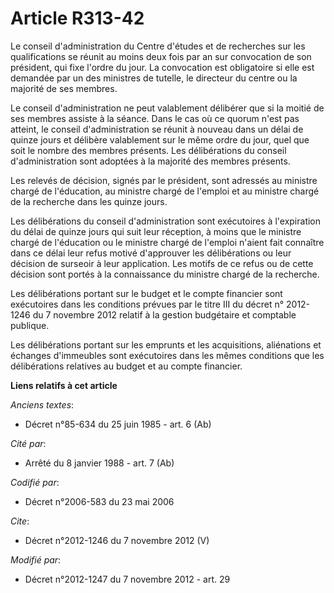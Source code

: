 # Article R313-42

Le conseil d'administration du Centre d'études et de recherches sur les qualifications se réunit au moins deux fois par an
sur convocation de son président, qui fixe l'ordre du jour. La convocation est obligatoire si elle est demandée par un des
ministres de tutelle, le directeur du centre ou la majorité de ses membres. 

Le conseil d'administration ne peut valablement délibérer que si la moitié de ses membres assiste à la séance. Dans le cas où
ce quorum n'est pas atteint, le conseil d'administration se réunit à nouveau dans un délai de quinze jours et délibère
valablement sur le même ordre du jour, quel que soit le nombre des membres présents. Les délibérations du conseil
d'administration sont adoptées à la majorité des membres présents. 

Les relevés de décision, signés par le président, sont adressés au ministre chargé de l'éducation, au ministre chargé de
l'emploi et au ministre chargé de la recherche dans les quinze jours. 

Les délibérations du conseil d'administration sont exécutoires à l'expiration du délai de quinze jours qui suit leur
réception, à moins que le ministre chargé de l'éducation ou le ministre chargé de l'emploi n'aient fait connaître dans ce
délai leur refus motivé d'approuver les délibérations ou leur décision de surseoir à leur application. Les motifs de ce refus
ou de cette décision sont portés à la connaissance du ministre chargé de la recherche. 

Les délibérations portant sur le budget et le compte financier sont exécutoires dans les conditions prévues par le titre III
du décret n° 2012-1246 du 7 novembre 2012 relatif à la gestion budgétaire et comptable publique. 

Les délibérations portant sur les emprunts et les acquisitions, aliénations et échanges d'immeubles sont exécutoires dans les
mêmes conditions que les délibérations relatives au budget et au compte financier.

**Liens relatifs à cet article**

_Anciens textes_:

  - Décret n°85-634 du 25 juin 1985 - art. 6 (Ab)

_Cité par_:

  - Arrêté du 8 janvier 1988 - art. 7 (Ab)

_Codifié par_:

  - Décret n°2006-583 du 23 mai 2006

_Cite_:

  - Décret n°2012-1246 du 7 novembre 2012 (V)

_Modifié par_:

  - Décret n°2012-1247 du 7 novembre 2012 - art. 29
